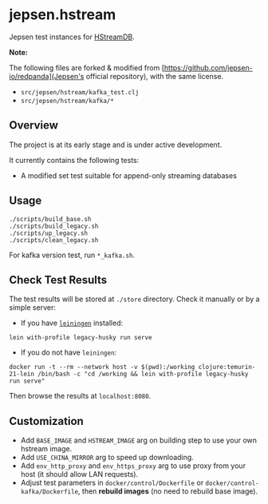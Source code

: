 # jepsen.hstream

Jepsen test instances for [HStreamDB](https://github.com/hstreamdb/hstream).

**Note:**

The following files are forked & modified from [https://github.com/jepsen-io/redpanda](Jepsen's official repository), with the same license.

- `src/jepsen/hstream/kafka_test.clj`
- `src/jepsen/hstream/kafka/*`

## Overview

The project is at its early stage and is under active development.

It currently contains the following tests:

- A modified set test suitable for append-only streaming databases

## Usage

```
./scripts/build_base.sh
./scripts/build_legacy.sh
./scripts/up_legacy.sh
./scripts/clean_legacy.sh
```

For kafka version test, run `*_kafka.sh`.

## Check Test Results

The test results will be stored at `./store` directory. Check it manually or by a simple server:

- If you have [`leiningen`](https://leiningen.org/) installed:
```
lein with-profile legacy-husky run serve
```
- If you do not have `leiningen`:
```
docker run -t --rm --network host -v $(pwd):/working clojure:temurin-21-lein /bin/bash -c "cd /working && lein with-profile legacy-husky run serve"
```

Then browse the results at `localhost:8080`.

## Customization

- Add `BASE_IMAGE` and `HSTREAM_IMAGE` arg on building step to use your own hstream image.
- Add `USE_CHINA_MIRROR` arg to speed up downloading.
- Add `env_http_proxy` and `env_https_proxy` arg to use proxy from your host (it should allow LAN requests).
- Adjust test parameters in `docker/control/Dockerfile` or `docker/control-kafka/Dockerfile`, then **rebuild images** (no need to rebuild base image).
